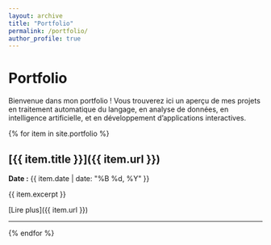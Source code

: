 ```yaml
---
layout: archive
title: "Portfolio"
permalink: /portfolio/
author_profile: true
---
```


# Portfolio

Bienvenue dans mon portfolio ! Vous trouverez ici un aperçu de mes projets en traitement automatique du langage, en analyse de données, en intelligence artificielle, et en développement d’applications interactives.

{% for item in site.portfolio %}
  ## [{{ item.title }}]({{ item.url }})
  
  **Date :** {{ item.date | date: "%B %d, %Y" }}
  
  {{ item.excerpt }}

  [Lire plus]({{ item.url }})

  ---
{% endfor %}